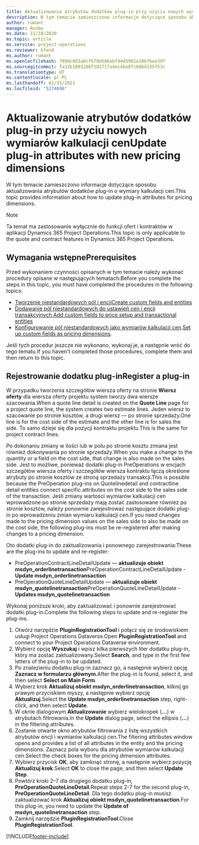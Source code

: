 ```yaml
---
title: Aktualizowanie atrybutów dodatków plug-in przy użyciu nowych wymiarów kalkulacji cen
description: W tym temacie zamieszczono informacje dotyczące sposobu aktualizowania atrybutów dodatków plug-in o wymiary kalkulacji cen.
author: rumant
manager: Annbe
ms.date: 11/18/2020
ms.topic: article
ms.service: project-operations
ms.reviewer: kfend
ms.author: rumant
ms.openlocfilehash: 7999c003a0cf670d586ebf4445901e106fbee39f
ms.sourcegitcommit: fa32b1893286f20271fa4ec4be8fc68bd135f53c
ms.translationtype: HT
ms.contentlocale: pl-PL
ms.lasthandoff: 02/15/2021
ms.locfileid: "5274696"
---
```

# <a name="update-plug-in-attributes-with-new-pricing-dimensions"></a><span data-ttu-id="32dd6-103">Aktualizowanie atrybutów dodatków plug-in przy użyciu nowych wymiarów kalkulacji cen</span><span class="sxs-lookup"><span data-stu-id="32dd6-103">Update plug-in attributes with new pricing dimensions</span></span>

<span data-ttu-id="32dd6-104">W tym temacie zamieszczono informacje dotyczące sposobu aktualizowania atrybutów dodatków plug-in o wymiary kalkulacji cen.</span><span class="sxs-lookup"><span data-stu-id="32dd6-104">This topic provides information about how to update plug-in attributes for pricing dimensions.</span></span>

> [!NOTE]
> <span data-ttu-id="32dd6-105">Ta temat ma zastosowanie wyłącznie do funkcji ofert i kontraktów w aplikacji Dynamics 365 Project Operations.</span><span class="sxs-lookup"><span data-stu-id="32dd6-105">This topic is only applicable to the quote and contract features in Dynamics 365 Project Operations.</span></span>

## <a name="prerequisites"></a><span data-ttu-id="32dd6-106">Wymagania wstępne</span><span class="sxs-lookup"><span data-stu-id="32dd6-106">Prerequisites</span></span>
<span data-ttu-id="32dd6-107">Przed wykonaniem czynności opisanych w tym temacie należy wykonać procedury opisane w następujących tematach:</span><span class="sxs-lookup"><span data-stu-id="32dd6-107">Before you complete the steps in this topic, you must have completed the procedures in the following topics:</span></span>

  - [<span data-ttu-id="32dd6-108">Tworzenie niestandardowych pól i encji</span><span class="sxs-lookup"><span data-stu-id="32dd6-108">Create custom fields and entities</span></span>](create-custom-fields-entities-pricing-dimensions.md) 
  - [<span data-ttu-id="32dd6-109">Dodawanie pól niestandardowych do ustawień cen i encji transakcyjnych </span><span class="sxs-lookup"><span data-stu-id="32dd6-109">Add custom fields to price setup and transactional entities</span></span>](add-custom-fields-price-setup-transactional-entities.md)
  - <span data-ttu-id="32dd6-110">[Konfigurowanie pól niestandardowych jako wymiarów kalkulacji cen](set-up-custom-fields-pricing-dimensions.md).</span><span class="sxs-lookup"><span data-stu-id="32dd6-110">[Set up custom fields as pricing dimensions](set-up-custom-fields-pricing-dimensions.md).</span></span> 
  
<span data-ttu-id="32dd6-111">Jeśli tych procedur jeszcze nie wykonano, wykonaj je, a następnie wróć do tego tematu.</span><span class="sxs-lookup"><span data-stu-id="32dd6-111">If you haven't completed those procedures, complete them and then return to this topic.</span></span>

## <a name="register-a-plug-in"></a><span data-ttu-id="32dd6-112">Rejestrowanie dodatku plug-in</span><span class="sxs-lookup"><span data-stu-id="32dd6-112">Register a plug-in</span></span>
<span data-ttu-id="32dd6-113">W przypadku tworzenia szczegółów wiersza oferty na stronie **Wiersz oferty** dla wiersza oferty projektu system tworzy dwa wiersze szacowania.</span><span class="sxs-lookup"><span data-stu-id="32dd6-113">When a quote line detail is created on the **Quote Line** page for a project quote line, the system creates two estimate lines.</span></span> <span data-ttu-id="32dd6-114">Jeden wiersz to szacowanie po stronie kosztów, a drugi wiersz — po stronie sprzedaży.</span><span class="sxs-lookup"><span data-stu-id="32dd6-114">One line is for the cost side of the estimate and the other line is for sales the side.</span></span> <span data-ttu-id="32dd6-115">To samo dzieje się dla pozycji kontraktu projektu.</span><span class="sxs-lookup"><span data-stu-id="32dd6-115">This is the same  for project contract lines.</span></span>

<span data-ttu-id="32dd6-116">Po dokonaniu zmiany w ilości lub w polu po stronie kosztu zmiana jest również dokonywania po stronie sprzedaży.</span><span class="sxs-lookup"><span data-stu-id="32dd6-116">When you make a change to the quantity or a field on the cost side, that change is also made on the sales side.</span></span> <span data-ttu-id="32dd6-117">Jest to możliwe, ponieważ dodatki plug-in PreOperations w encjach szczegółów wiersza oferty i szczegółów wiersza kontraktu łączą określone atrybuty po stronie kosztów ze stroną sprzedaży transakcji.</span><span class="sxs-lookup"><span data-stu-id="32dd6-117">This is possible because the PreOperation plug-ins on Quotelinedetail and contractline detail entities connect specific attributes on the cost side to the sales side of the transaction.</span></span> <span data-ttu-id="32dd6-118">Jeśli zmiany wartości wymiarów kalkulacji cen wprowadzone po stronie sprzedaży mają zostać zastosowane również po stronie kosztów, należy ponownie zarejestrować następujące dodatki plug-in po wprowadzeniu zmian wymiaru kalkulacji cen.</span><span class="sxs-lookup"><span data-stu-id="32dd6-118">If you need changes made to the pricing dimension values on the sales side to also be made on the cost side, the following plug-ins must be re-registered after making changes to a pricing dimension.</span></span>

<span data-ttu-id="32dd6-119">Oto dodatki plug-in do zaktualizowania i ponownego zarejestrowania:</span><span class="sxs-lookup"><span data-stu-id="32dd6-119">These are the plug-ins to update and re-register:</span></span>

- <span data-ttu-id="32dd6-120">PreOperationContractLineDetailUpdate — **aktualizuje obiekt msdyn_orderlinetransaction**</span><span class="sxs-lookup"><span data-stu-id="32dd6-120">PreOperationContractLineDetailUpdate - **Update msdyn_orderlinetransaction**</span></span>
- <span data-ttu-id="32dd6-121">PreOperationQuoteLineDetailUpdate — **aktualizuje obiekt msdyn_quotelinetransaction**</span><span class="sxs-lookup"><span data-stu-id="32dd6-121">PreOperationQuoteLineDetailUpdate - **Updates msdyn_quotelinetransaction**</span></span>

<span data-ttu-id="32dd6-122">Wykonaj poniższe kroki, aby zaktualizować i ponownie zarejestrować dodatki plug-in.</span><span class="sxs-lookup"><span data-stu-id="32dd6-122">Complete the following steps to update and re-register the plug-ins.</span></span>

1. <span data-ttu-id="32dd6-123">Otwórz narzędzie **PluginRegistrationTool** i połącz się ze środowiskiem usługi Project Operations Dataverse.</span><span class="sxs-lookup"><span data-stu-id="32dd6-123">Open **PluginRegistrationTool** and connect to your Project Operations Dataverse environment.</span></span>
2. <span data-ttu-id="32dd6-124">Wybierz opcję **Wyszukaj** i wpisz kilka pierwszych liter dodatku plug-in, który ma zostać zaktualizowany.</span><span class="sxs-lookup"><span data-stu-id="32dd6-124">Select **Search**, and type in the first few letters of the plug-in to be updated.</span></span>
3. <span data-ttu-id="32dd6-125">Po znalezieniu dodatku plug-in zaznacz go, a następnie wybierz opcję **Zaznacz w formularzu głównym**.</span><span class="sxs-lookup"><span data-stu-id="32dd6-125">After the plug-in is found, select it, and then select **Select on Main Form**.</span></span>
4. <span data-ttu-id="32dd6-126">Wybierz krok **Aktualizuj obiekt msdyn_orderlinetransaction**, kliknij go prawym przyciskiem myszy, a następnie wybierz opcję **Aktualizuj**.</span><span class="sxs-lookup"><span data-stu-id="32dd6-126">Select the **Update msdyn_orderlinetransaction** step, right-click, and then select **Update**.</span></span>
5. <span data-ttu-id="32dd6-127">W oknie dialogowym **Aktualizowanie** wybierz wielokropek (**...**) w atrybutach filtrowania.</span><span class="sxs-lookup"><span data-stu-id="32dd6-127">In the **Update** dialog page, select the ellipsis (**...**) in the filtering attributes.</span></span>
6. <span data-ttu-id="32dd6-128">Zostanie otwarte okno atrybutów filtrowania z listę wszystkich atrybutów encji i wymiarów kalkulacji cen.</span><span class="sxs-lookup"><span data-stu-id="32dd6-128">The filtering attributes window opens and provides a list of all attributes in the entity and the pricing dimensions.</span></span> <span data-ttu-id="32dd6-129">Zaznacz pola wyboru dla atrybutów wymiarów kalkulacji cen.</span><span class="sxs-lookup"><span data-stu-id="32dd6-129">Select the check boxes for the pricing dimension attributes.</span></span>
7. <span data-ttu-id="32dd6-130">Wybierz przycisk **OK**, aby zamknąć stronę, a następnie wybierz pozycję **Aktualizuj krok**.</span><span class="sxs-lookup"><span data-stu-id="32dd6-130">Select **OK** to close the page, and then select **Update Step**.</span></span>
8. <span data-ttu-id="32dd6-131">Powtórz kroki 2–7 dla drugiego dodatku plug-in, **PreOperationQuoteLineDetail**.</span><span class="sxs-lookup"><span data-stu-id="32dd6-131">Repeat steps 2-7 for the second plug-in, **PreOperationQuoteLineDetail**.</span></span> <span data-ttu-id="32dd6-132">Dla tego dodatku plug-in musisz zaktualizować krok **Aktualizuj obiekt msdyn_quotelinetransaction**.</span><span class="sxs-lookup"><span data-stu-id="32dd6-132">For this plug-in, you need to update the **Update of msdyn_quotelinetransaction** step.</span></span>
9. <span data-ttu-id="32dd6-133">Zamknij narzędzie **PluginRegistrationTool**.</span><span class="sxs-lookup"><span data-stu-id="32dd6-133">Close **PluginRegistrationTool**.</span></span>


[!INCLUDE[footer-include](../includes/footer-banner.md)]